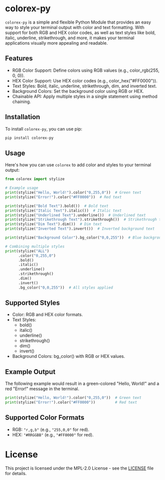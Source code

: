 # colorex-py

`colorex-py` is a simple and flexible Python Module that provides an easy way to style your terminal output with color and text formatting. With support for both RGB and HEX color codes, as well as text styles like bold, italic, underline, strikethrough, and more, it makes your terminal applications visually more appealing and readable.

## Features
* RGB Color Support: Define colors using RGB values (e.g., color_rgb(255, 0, 0)).
* HEX Color Support: Use HEX color codes (e.g., color_hex("#FF0000")).
* Text Styles: Bold, italic, underline, strikethrough, dim, and inverted text.
* Background Colors: Set the background color using RGB or HEX.
* Chainable API: Apply multiple styles in a single statement using method chaining.

## Installation

To install `colorex-py`, you can use pip:

```bash
pip install colorex-py
```

## Usage
Here's how you can use `colorex` to add color and styles to your terminal output:

```python
from colorex import stylize

# Example usage
print(stylize("Hello, World!").color("0,255,0"))  # Green text
print(stylize("Error!").color("#FF0000"))  # Red text

print(stylize("Bold Text").bold())  # Bold text
print(stylize("Italic Text").italic())  # Italic text
print(stylize("Underlined Text").underline())  # Underlined text
print(stylize("Strikethrough Text").strikethrough())  # Strikethrough text
print(stylize("Dim Text").dim())  # Dim text
print(stylize("Inverted Text").invert())  # Inverted background text

print(stylize("Background Color").bg_color("0,0,255"))  # Blue background

# Combining multiple styles
print(stylize("ALL")
      .color("0,255,0")
      .bold()
      .italic()
      .underline()
      .strikethrough()
      .dim()
      .invert()
      .bg_color("0,0,255"))  # All styles applied
```

## Supported Styles

* Color: RGB and HEX color formats.
* Text Styles:
    * bold()
    * italic()
    * underline()
    * strikethrough()
    * dim()
    * invert()
* Background Colors: bg_color() with RGB or HEX values.

## Example Output
The following example would result in a green-colored "Hello, World!" and a red "Error!" message in the terminal.

```python
print(stylize("Hello, World!").color("0,255,0"))  # Green text
print(stylize("Error!").color("#FF0000"))         # Red text
```

## Supported Color Formats
* RGB: `"r,g,b"` (e.g., `"255,0,0"` for red).
* HEX: `"#RRGGBB"` (e.g., `"#FF0000"` for red).

# License
This project is licensed under the MPL-2.0 License - see the [LICENSE](LICENSE) file for details.